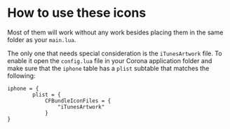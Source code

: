 # How to use these icons #

Most of them will work without any work besides placing them in the same folder
as your `main.lua`.

The only one that needs special consideration is the `iTunesArtwork` file.
To enable it open the `config.lua` file in your Corona application folder and
make sure that the `iphone` table has a `plist` subtable that matches the
following:

```
iphone = {
		plist = {
			CFBundleIconFiles = {
				"iTunesArtwork"
			}
}
```
